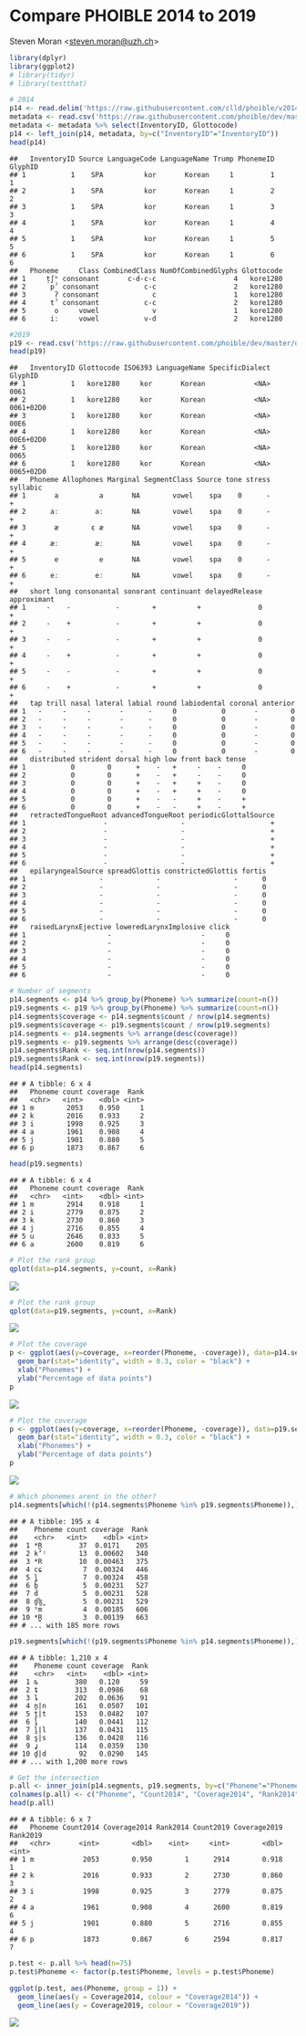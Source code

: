 Compare PHOIBLE 2014 to 2019
================
Steven Moran &lt;<steven.moran@uzh.ch>&gt;

``` r
library(dplyr)
library(ggplot2)
# library(tidyr)
# library(testthat)
```

``` r
# 2014
p14 <- read.delim('https://raw.githubusercontent.com/clld/phoible/v2014/data/phoible-phonemes.tsv', header=T, sep = "\t", stringsAsFactors = F)
metadata <- read.csv('https://raw.githubusercontent.com/phoible/dev/master/mappings/InventoryID-LanguageCodes.csv', stringsAsFactors = F)
metadata <- metadata %>% select(InventoryID, Glottocode)
p14 <- left_join(p14, metadata, by=c("InventoryID"="InventoryID"))
head(p14)
```

    ##   InventoryID Source LanguageCode LanguageName Trump PhonemeID GlyphID
    ## 1           1    SPA          kor       Korean     1         1       1
    ## 2           1    SPA          kor       Korean     1         2       2
    ## 3           1    SPA          kor       Korean     1         3       3
    ## 4           1    SPA          kor       Korean     1         4       4
    ## 5           1    SPA          kor       Korean     1         5       5
    ## 6           1    SPA          kor       Korean     1         6       6
    ##   Phoneme     Class CombinedClass NumOfCombinedGlyphs Glottocode
    ## 1     t̠ʃʰ consonant       c-d-c-c                   4   kore1280
    ## 2      pˀ consonant           c-c                   2   kore1280
    ## 3       ʔ consonant             c                   1   kore1280
    ## 4      tˀ consonant           c-c                   2   kore1280
    ## 5       o     vowel             v                   1   kore1280
    ## 6      iː     vowel           v-d                   2   kore1280

``` r
#2019
p19 <- read.csv('https://raw.githubusercontent.com/phoible/dev/master/data/phoible.csv', stringsAsFactors = F)
head(p19)
```

    ##   InventoryID Glottocode ISO6393 LanguageName SpecificDialect   GlyphID
    ## 1           1   kore1280     kor       Korean            <NA>      0061
    ## 2           1   kore1280     kor       Korean            <NA> 0061+02D0
    ## 3           1   kore1280     kor       Korean            <NA>      00E6
    ## 4           1   kore1280     kor       Korean            <NA> 00E6+02D0
    ## 5           1   kore1280     kor       Korean            <NA>      0065
    ## 6           1   kore1280     kor       Korean            <NA> 0065+02D0
    ##   Phoneme Allophones Marginal SegmentClass Source tone stress syllabic
    ## 1       a          a       NA        vowel    spa    0      -        +
    ## 2      aː         aː       NA        vowel    spa    0      -        +
    ## 3       æ        ɛ æ       NA        vowel    spa    0      -        +
    ## 4      æː         æː       NA        vowel    spa    0      -        +
    ## 5       e          e       NA        vowel    spa    0      -        +
    ## 6      eː         eː       NA        vowel    spa    0      -        +
    ##   short long consonantal sonorant continuant delayedRelease approximant
    ## 1     -    -           -        +          +              0           +
    ## 2     -    +           -        +          +              0           +
    ## 3     -    -           -        +          +              0           +
    ## 4     -    +           -        +          +              0           +
    ## 5     -    -           -        +          +              0           +
    ## 6     -    +           -        +          +              0           +
    ##   tap trill nasal lateral labial round labiodental coronal anterior
    ## 1   -     -     -       -      -     0           0       -        0
    ## 2   -     -     -       -      -     0           0       -        0
    ## 3   -     -     -       -      -     0           0       -        0
    ## 4   -     -     -       -      -     0           0       -        0
    ## 5   -     -     -       -      -     0           0       -        0
    ## 6   -     -     -       -      -     0           0       -        0
    ##   distributed strident dorsal high low front back tense
    ## 1           0        0      +    -   +     -    -     0
    ## 2           0        0      +    -   +     -    -     0
    ## 3           0        0      +    -   +     +    -     0
    ## 4           0        0      +    -   +     +    -     0
    ## 5           0        0      +    -   -     +    -     +
    ## 6           0        0      +    -   -     +    -     +
    ##   retractedTongueRoot advancedTongueRoot periodicGlottalSource
    ## 1                   -                  -                     +
    ## 2                   -                  -                     +
    ## 3                   -                  -                     +
    ## 4                   -                  -                     +
    ## 5                   -                  -                     +
    ## 6                   -                  -                     +
    ##   epilaryngealSource spreadGlottis constrictedGlottis fortis
    ## 1                  -             -                  -      0
    ## 2                  -             -                  -      0
    ## 3                  -             -                  -      0
    ## 4                  -             -                  -      0
    ## 5                  -             -                  -      0
    ## 6                  -             -                  -      0
    ##   raisedLarynxEjective loweredLarynxImplosive click
    ## 1                    -                      -     0
    ## 2                    -                      -     0
    ## 3                    -                      -     0
    ## 4                    -                      -     0
    ## 5                    -                      -     0
    ## 6                    -                      -     0

``` r
# Number of segments
p14.segments <- p14 %>% group_by(Phoneme) %>% summarize(count=n())
p19.segments <- p19 %>% group_by(Phoneme) %>% summarize(count=n())
p14.segments$coverage <- p14.segments$count / nrow(p14.segments)
p19.segments$coverage <- p19.segments$count / nrow(p19.segments)
p14.segments <- p14.segments %>% arrange(desc(coverage))
p19.segments <- p19.segments %>% arrange(desc(coverage))
p14.segments$Rank <- seq.int(nrow(p14.segments))
p19.segments$Rank <- seq.int(nrow(p19.segments))
head(p14.segments)
```

    ## # A tibble: 6 x 4
    ##   Phoneme count coverage  Rank
    ##   <chr>   <int>    <dbl> <int>
    ## 1 m        2053    0.950     1
    ## 2 k        2016    0.933     2
    ## 3 i        1998    0.925     3
    ## 4 a        1961    0.908     4
    ## 5 j        1901    0.880     5
    ## 6 p        1873    0.867     6

``` r
head(p19.segments)
```

    ## # A tibble: 6 x 4
    ##   Phoneme count coverage  Rank
    ##   <chr>   <int>    <dbl> <int>
    ## 1 m        2914    0.918     1
    ## 2 i        2779    0.875     2
    ## 3 k        2730    0.860     3
    ## 4 j        2716    0.855     4
    ## 5 u        2646    0.833     5
    ## 6 a        2600    0.819     6

``` r
# Plot the rank group
qplot(data=p14.segments, y=count, x=Rank)
```

![](segments_files/figure-markdown_github/unnamed-chunk-5-1.png)

``` r
# Plot the rank group
qplot(data=p19.segments, y=count, x=Rank)
```

![](segments_files/figure-markdown_github/unnamed-chunk-6-1.png)

``` r
# Plot the coverage
p <- ggplot(aes(y=coverage, x=reorder(Phoneme, -coverage)), data=p14.segments) +
  geom_bar(stat="identity", width = 0.3, color = "black") +
  xlab("Phonemes") +
  ylab("Percentage of data points")
p
```

![](segments_files/figure-markdown_github/unnamed-chunk-7-1.png)

``` r
# Plot the coverage
p <- ggplot(aes(y=coverage, x=reorder(Phoneme, -coverage)), data=p19.segments) +
  geom_bar(stat="identity", width = 0.3, color = "black") +
  xlab("Phonemes") +
  ylab("Percentage of data points")
p
```

![](segments_files/figure-markdown_github/unnamed-chunk-8-1.png)

``` r
# Which phonemes arent in the other?
p14.segments[which(!(p14.segments$Phoneme %in% p19.segments$Phoneme)),]
```

    ## # A tibble: 195 x 4
    ##    Phoneme count coverage  Rank
    ##    <chr>   <int>    <dbl> <int>
    ##  1 *R̪         37  0.0171    205
    ##  2 kʼʲ        13  0.00602   340
    ##  3 *R         10  0.00463   375
    ##  4 cɕ          7  0.00324   446
    ##  5 l̪̰           7  0.00324   458
    ##  6 b̃           5  0.00231   527
    ##  7 d̃           5  0.00231   528
    ##  8 d̪ɮ̪          5  0.00231   529
    ##  9 ʰm          4  0.00185   606
    ## 10 *R̪̰          3  0.00139   663
    ## # ... with 185 more rows

``` r
p19.segments[which(!(p19.segments$Phoneme %in% p14.segments$Phoneme)),]
```

    ## # A tibble: 1,210 x 4
    ##    Phoneme count coverage  Rank
    ##    <chr>   <int>    <dbl> <int>
    ##  1 ȵ         380   0.120     59
    ##  2 ȶ         313   0.0986    68
    ##  3 ȴ         202   0.0636    91
    ##  4 n̪|n       161   0.0507   101
    ##  5 t̪|t       153   0.0482   107
    ##  6 l̺         140   0.0441   112
    ##  7 l̪|l       137   0.0431   115
    ##  8 s̪|s       136   0.0428   116
    ##  9 ɹ̺         114   0.0359   130
    ## 10 d̪|d        92   0.0290   145
    ## # ... with 1,200 more rows

``` r
# Get the intersection
p.all <- inner_join(p14.segments, p19.segments, by=c("Phoneme"="Phoneme"))
colnames(p.all) <- c("Phoneme", "Count2014", "Coverage2014", "Rank2014", "Count2019", "Coverage2019", "Rank2019")
head(p.all)
```

    ## # A tibble: 6 x 7
    ##   Phoneme Count2014 Coverage2014 Rank2014 Count2019 Coverage2019 Rank2019
    ##   <chr>       <int>        <dbl>    <int>     <int>        <dbl>    <int>
    ## 1 m            2053        0.950        1      2914        0.918        1
    ## 2 k            2016        0.933        2      2730        0.860        3
    ## 3 i            1998        0.925        3      2779        0.875        2
    ## 4 a            1961        0.908        4      2600        0.819        6
    ## 5 j            1901        0.880        5      2716        0.855        4
    ## 6 p            1873        0.867        6      2594        0.817        7

``` r
p.test <- p.all %>% head(n=75)
p.test$Phoneme <- factor(p.test$Phoneme, levels = p.test$Phoneme)

ggplot(p.test, aes(Phoneme, group = 1)) + 
  geom_line(aes(y = Coverage2014, colour = "Coverage2014")) + 
  geom_line(aes(y = Coverage2019, colour = "Coverage2019"))
```

![](segments_files/figure-markdown_github/unnamed-chunk-11-1.png)
